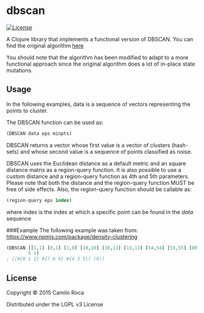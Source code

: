 # dbscan
[![License](https://img.shields.io/badge/license-LGPL%20v3-blue.svg)](https://github.com/carocad/dbscan.clj/blob/master/LICENSE)

A Clojure library that implements a functional version of DBSCAN.
You can find the original algorithm [here](https://www.aaai.org/Papers/KDD/1996/KDD96-037.pdf)

You should note that the algorithm has been modified to adapt to a more functional approach
since the original algorithm does a lot of in-place state mutations.

## Usage
In the following examples, data is a sequence of vectors representing the
points to cluster.

The DBSCAN function can be used as:
```Clojure
(DBSCAN data eps minpts)
```
DBSCAN returns a vector whose first value is a vector of clusters (hash-sets) and
whose second value is a sequence of points classified as noise.

DBSCAN uses the Euclidean distance as a default metric and an square distance matrix
as a region-query function. It is also possible to use a custom distance and a region-query
function as 4th and 5th parameters. Please note that both the distance and the region-query function
MUST be free of side effects. Also, the region-query function should be callable as:
```Clojure
(region-query eps index)
```
where index is the index at which a specific point can be found in the *data* sequence

###Example
The following example was taken from: https://www.npmjs.com/package/density-clustering
```Clojure
(DBSCAN [[1,1] [0,1] [1,0] [10,10] [10,13] [13,13] [54,54] [55,55] [89,89] [57,55]]
        5 2)
; [[#{0 1 2} #{7 6 9} #{4 3 5}] (8)]
```

## License

Copyright © 2015 Camilo Roca

Distributed under the LGPL v3 License

